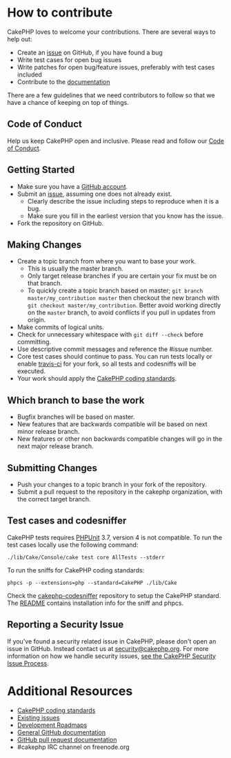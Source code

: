 # How to contribute

CakePHP loves to welcome your contributions. There are several ways to help out:

- Create an [issue](https://github.com/cakephp/cakephp/issues) on GitHub, if you have found a bug
- Write test cases for open bug issues
- Write patches for open bug/feature issues, preferably with test cases included
- Contribute to the [documentation](https://github.com/cakephp/docs)

There are a few guidelines that we need contributors to follow so that we have a
chance of keeping on top of things.

## Code of Conduct

Help us keep CakePHP open and inclusive. Please read and follow our [Code of Conduct](https://github.com/cakephp/code-of-conduct/blob/master/CODE_OF_CONDUCT.md).

## Getting Started

- Make sure you have a [GitHub account](https://github.com/signup/free).
- Submit an [issue](https://github.com/cakephp/cakephp/issues), assuming one does not already exist.
  - Clearly describe the issue including steps to reproduce when it is a bug.
  - Make sure you fill in the earliest version that you know has the issue.
- Fork the repository on GitHub.

## Making Changes

- Create a topic branch from where you want to base your work.
  - This is usually the master branch.
  - Only target release branches if you are certain your fix must be on that
    branch.
  - To quickly create a topic branch based on master; `git branch
master/my_contribution master` then checkout the new branch with `git
checkout master/my_contribution`. Better avoid working directly on the
    `master` branch, to avoid conflicts if you pull in updates from origin.
- Make commits of logical units.
- Check for unnecessary whitespace with `git diff --check` before committing.
- Use descriptive commit messages and reference the #issue number.
- Core test cases should continue to pass. You can run tests locally or enable
  [travis-ci](https://travis-ci.org/) for your fork, so all tests and codesniffs
  will be executed.
- Your work should apply the [CakePHP coding standards](https://book.cakephp.org/2.0/en/contributing/cakephp-coding-conventions.html).

## Which branch to base the work

- Bugfix branches will be based on master.
- New features that are backwards compatible will be based on next minor release
  branch.
- New features or other non backwards compatible changes will go in the next major release branch.

## Submitting Changes

- Push your changes to a topic branch in your fork of the repository.
- Submit a pull request to the repository in the cakephp organization, with the
  correct target branch.

## Test cases and codesniffer

CakePHP tests requires [PHPUnit](https://phpunit.de/manual/current/en/installation.html)
3.7, version 4 is not compatible. To run the test cases locally use the following command:

    ./lib/Cake/Console/cake test core AllTests --stderr

To run the sniffs for CakePHP coding standards:

    phpcs -p --extensions=php --standard=CakePHP ./lib/Cake

Check the [cakephp-codesniffer](https://github.com/cakephp/cakephp-codesniffer)
repository to setup the CakePHP standard. The [README](https://github.com/cakephp/cakephp-codesniffer/blob/master/README.md) contains installation info
for the sniff and phpcs.

## Reporting a Security Issue

If you've found a security related issue in CakePHP, please don't open an issue in GitHub. Instead contact us at security@cakephp.org. For more information on how we handle security issues, [see the CakePHP Security Issue Process](https://book.cakephp.org/2.0/en/contributing/tickets.html#reporting-security-issues).

# Additional Resources

- [CakePHP coding standards](https://book.cakephp.org/2.0/en/contributing/cakephp-coding-conventions.html)
- [Existing issues](https://github.com/cakephp/cakephp/issues)
- [Development Roadmaps](https://github.com/cakephp/cakephp/wiki#roadmaps)
- [General GitHub documentation](https://help.github.com/)
- [GitHub pull request documentation](https://help.github.com/send-pull-requests/)
- #cakephp IRC channel on freenode.org
